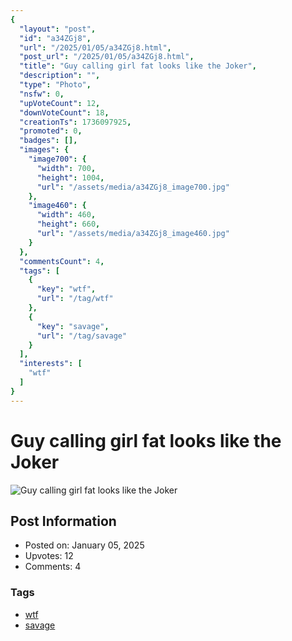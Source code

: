 ```yaml
---
{
  "layout": "post",
  "id": "a34ZGj8",
  "url": "/2025/01/05/a34ZGj8.html",
  "post_url": "/2025/01/05/a34ZGj8.html",
  "title": "Guy calling girl fat looks like the Joker",
  "description": "",
  "type": "Photo",
  "nsfw": 0,
  "upVoteCount": 12,
  "downVoteCount": 18,
  "creationTs": 1736097925,
  "promoted": 0,
  "badges": [],
  "images": {
    "image700": {
      "width": 700,
      "height": 1004,
      "url": "/assets/media/a34ZGj8_image700.jpg"
    },
    "image460": {
      "width": 460,
      "height": 660,
      "url": "/assets/media/a34ZGj8_image460.jpg"
    }
  },
  "commentsCount": 4,
  "tags": [
    {
      "key": "wtf",
      "url": "/tag/wtf"
    },
    {
      "key": "savage",
      "url": "/tag/savage"
    }
  ],
  "interests": [
    "wtf"
  ]
}
---
```


# Guy calling girl fat looks like the Joker

![Guy calling girl fat looks like the Joker](/assets/media/a34ZGj8_image700.jpg)

## Post Information

- Posted on: January 05, 2025
- Upvotes: 12
- Comments: 4

### Tags

- [wtf](/tag/wtf)
- [savage](/tag/savage)
